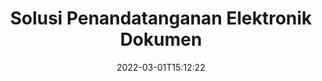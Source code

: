 ---
############################# Static ############################
layout: "product"
date: 2022-03-01T15:12:22
draft: false
#operation: 
#signaturetype: 
#fileformat: 
#productName: Java
lang: id
#productCode: java
#otherformats: 
#breadcrumb: Put  signature on  for Java
product: "Signature"
product_tag: "signature"

############################# Head ############################
head_title: ".NET, Java, Cloud API & Aplikasi Tanda Tangan Dokumen Online"
head_description: "Dapatkan solusi e-signature dokumen all-in-one untuk .NET, Java, dan aplikasi berbasis cloud. Tandatangani format dokumen umum secara online menggunakan fitur drag and drop sederhana"

############################# Header ############################
title: "Solusi Penandatanganan Elektronik Dokumen"
description: "Menandatangani dokumen dan gambar digital di platform apa pun menggunakan API fleksibel dan solusi berbasis aplikasi kami untuk pemrogram dan pengguna akhir."

############################# APIs ###############################
apis:
  enable: true

  api:
    # api loop
    - title: "Termasuk API Kode Tinggi GroupDocs.Signature"
      link: "/signature/"
      label: "Lihat Semua API Kode Tinggi"
      api_product:
        # api_product loop
        - link: "/signature/net/"
          img_alt: "GroupDocs.Signature for .NET"
          image: "/signature/groupdocs-signature-net.png"
          product: "GroupDocs.Signature for"
          platform: ".NET"
          content: "Native .NET API untuk menambah, mencari, dan memverifikasi jenis tanda tangan digital paling populer ke Microsoft Office, PDF, gambar, dan berbagai format lainnya dalam aplikasi .NET."

        # api_product loop
        - link: "/signature/java/"
          img_alt: "GroupDocs.Signature for Java"
          image: "/signature/groupdocs-signature-java.png"
          product: "GroupDocs.Signature for"
          platform: "Java"
          content: "Memberdayakan aplikasi Java dengan kemampuan eSignature untuk menandatangani berbagai dokumen & gambar secara digital di sistem operasi apa pun dengan JDK terinstal."

        # api_product loop
        - link: "/signature/nodejs-java/"
          img_alt: "GroupDocs.Signature for Node.js via Java"
          image: "/signature/groupdocs-signature-nodejs.png"
          product: "GroupDocs.Signature for"
          platform: "Node.js"
          content: "Solusi Node.js kami memperluas aplikasi bisnis Anda dengan penandatanganan digital. Pasang tanda tangan elektronik pada dokumen populer & format gambar dengan mudah."

    # api loop
    - title: "Termasuk API Kode Rendah GroupDocs.Signature"
      link: "https://products.groupdocs.cloud/signature"
      label: "Lihat Semua API Kode Rendah"
      api_product:
        # api_product loop
        - link: "https://products.groupdocs.cloud/signature/curl"
          img_alt: "GroupDocs.Signature Cloud for cURL"
          image: "https://www.groupdocs.cloud/templates/groupdocscloud/images/sdk/272x272/groupdocs_signature-for-curl.png"
          product: "GroupDocs.Signature"
          platform: "Cloud for cURL"
          content: "Bekerja dengan API tanda tangan dokumen CURL RESTful untuk menambahkan & memanipulasi berbagai jenis tanda tangan di semua format dokumen populer termasuk PDF, Word, Excel & gambar."

        # api_product loop
        - link: "https://products.groupdocs.cloud/signature/net"
          img_alt: "GroupDocs.Signature Cloud SDK for .NET"
          image: "https://www.groupdocs.cloud/templates/groupdocscloud/images/sdk/272x272/groupdocs_signature-for-net.png"
          product: "GroupDocs.Signature"
          platform: "Cloud SDK for .NET"
          content: "Gunakan RESTful API e-signature secara mudah dengan .NET SDK untuk mengelola tanda tangan digital dalam sejumlah format dokumen dalam aplikasi .NET."

        # api_product loop
        - link: "https://products.groupdocs.cloud/signature/java"
          img_alt: "GroupDocs.Signature Cloud SDK for Java"
          image: "https://www.groupdocs.cloud/templates/groupdocscloud/images/sdk/272x272/groupdocs_signature-for-java.png"
          product: "GroupDocs.Signature"
          platform: "Cloud SDK for Java"
          content: "Terapkan fitur penandatanganan dokumen tingkat lanjut di aplikasi java Anda dengan SDK tanda tangan dokumen yang dirancang khusus untuk Java."

    # api loop
    - title: "GroupDocs.Signature Tidak Termasuk Aplikasi Kode"
      link: "https://products.groupdocs.app/signature"
      label: "Lihat Semua Aplikasi Tanpa Kode"
      api_product:
        # api_product loop
        - link: "https://products.groupdocs.app/signature/total"
          img_alt: "GroupDocs.Signature Total"
          image: "https://www.aspose.cloud/templates/asposeapp/images/products/logo/aspose_signature-app.png"
          product: "GroupDocs.Signature"
          platform: "Total"
          content: "Tandatangani file Microsoft Word, Excel, PowerPoint, Visio & PDF dengan teks, gambar, Barcode, atau QR-Code."

        # api_product loop
        - link: "https://products.groupdocs.app/signature/docx"
          img_alt: "GroupDocs.Signature DOCX"
          image: "https://www.aspose.cloud/templates/groupdocsapp/images/products/logo/groupdocs_words-app.png"
          product: "GroupDocs.Signature"
          platform: "DOCX"
          content: "Tandatangani dokumen Word secara digital secara online langsung dari browser Anda secara gratis."

        # api_product loop
        - link: "https://products.groupdocs.app/signature/pdf"
          img_alt: "GroupDocs.Signature PDF"
          image: "https://www.aspose.cloud/templates/groupdocsapp/images/products/logo/groupdocs_pdf-app.png"
          product: "GroupDocs.Signature"
          platform: "PDF"
          content: "e-Sign file PDF menggunakan teks, gambar, atau kode batang dari dalam browser web apa pun."

############################# Back to top ###############################
back_to_top:
  enable: true
---